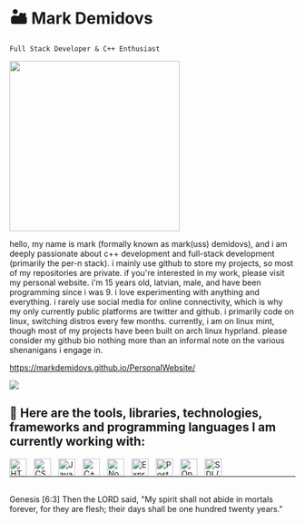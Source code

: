 # 🏜️ Mark Demidovs

`Full Stack Developer & C++ Enthusiast`

<img src="6bcf3e674e7c42bc4a882da5885dfa47.gif" width="300px"/>

hello, my name is mark (formally known as mark(uss) demidovs), and i am deeply passionate about c++ development and full-stack development (primarily the per-n stack). i mainly use github to store my projects, so most of my repositories are private. if you're interested in my work, please visit my personal website. i'm 15 years old, latvian, male, and have been programming since i was 9. i love experimenting with anything and everything. i rarely use social media for online connectivity, which is why my only currently public platforms are twitter and github. i primarily code on linux, switching distros every few months. currently, i am on linux mint, though most of my projects have been built on arch linux hyprland. please consider my github bio nothing more than an informal note on the various shenanigans i engage in.

https://markdemidovs.github.io/PersonalWebsite/

<img src="https://img.shields.io/twitter/url?url=https%3A%2F%2Fx.com%2Fmarkdemidovs">

## :hammer: Here are the tools, libraries, technologies, frameworks and programming languages I am currently working with:
<img align="left" alt="HTML" width="30px" style="padding-right:10px;" src="https://cdn.jsdelivr.net/gh/devicons/devicon@latest/icons/html5/html5-original.svg" />
<img align="left" alt="CSS" width="30px" style="padding-right:10px;" src="https://cdn.jsdelivr.net/gh/devicons/devicon@latest/icons/css3/css3-original.svg" />
<img align="left" alt="JavaScript" width="30px" style="padding-right:10px;" src="https://cdn.jsdelivr.net/gh/devicons/devicon@latest/icons/javascript/javascript-original.svg" />
<img align="left" alt="C++" width="30px" style="padding-right:10px;" src="https://cdn.jsdelivr.net/gh/devicons/devicon@latest/icons/cplusplus/cplusplus-original.svg" />
<img align="left" alt="Node" width="30px" style="padding-right:10px;" src="https://cdn.jsdelivr.net/gh/devicons/devicon@latest/icons/nodejs/nodejs-original-wordmark.svg" />
<img align="left" alt="Express" width="30px" style="padding-right:10px;" src="https://cdn.jsdelivr.net/gh/devicons/devicon@latest/icons/express/express-original-wordmark.svg" />
<img align="left" alt="PostgreSQL" width="30px" style="padding-right:10px;" src="https://cdn.jsdelivr.net/gh/devicons/devicon@latest/icons/postgresql/postgresql-original.svg" />
<img align="left" alt="OpenGL" width="30px" style="padding-right:10px;" src="https://cdn.jsdelivr.net/gh/devicons/devicon@latest/icons/opengl/opengl-original.svg" />
<img align="left" alt="SDL(2)" width="30px" style="padding-right:10px;" src="https://cdn.jsdelivr.net/gh/devicons/devicon@latest/icons/sdl/sdl-original.svg" />
<br>
<hr>
<br>
Genesis [6:3] Then the LORD said, "My spirit shall not abide in mortals forever, for they are flesh; their days shall be one hundred twenty years."
